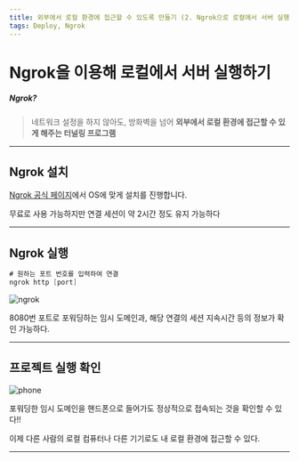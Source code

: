 ```yaml
---
title: 외부에서 로컬 환경에 접근할 수 있도록 만들기 (2. Ngrok으로 로컬에서 서버 실행)
tags: Deploy, Ngrok
---
```




#  Ngrok을 이용해 로컬에서 서버 실행하기



##### Ngrok?

>  네트워크 설정을 하지 않아도, 방화벽을 넘어 **외부에서 로컬 환경에 접근할 수 있게 해주는 터널링 프로그램**



---



## Ngrok 설치



[Ngrok 공식 페이지](https://ngrok.com/download)에서 OS에 맞게 설치를 진행합니다.

무료로 사용 가능하지만 연결 세션이 약 2시간 정도 유지 가능하다



---



## Ngrok 실행



```java
# 원하는 포트 번호를 입력하여 연결
ngrok http [port]
```



![ngrok](https://user-images.githubusercontent.com/102038283/196352456-e1bfa8c8-79ab-4e7b-bdba-5e231d049006.png)

8080번 포트로 포워딩하는 임시 도메인과, 해당 연결의 세션 지속시간 등의 정보가 확인 가능하다.



---



## 프로젝트 실행 확인



![phone](https://user-images.githubusercontent.com/102038283/196356774-42f15627-f4e8-4df3-a759-6f1030516d98.png)



포워딩한 임시 도메인을 핸드폰으로 들어가도 정상적으로 접속되는 것을 확인할 수 있다!!

이제 다른 사람의 로컬 컴퓨터나 다른 기기로도 내 로컬 환경에 접근할 수 있다.



---



